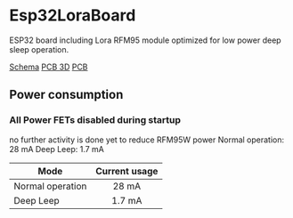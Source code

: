 # Esp32LoraBoard
ESP32 board including Lora RFM95 module optimized for low power deep sleep operation.

[Schema](../master/kicad/images_V1.1/Esp32LoraBoard_Kicad_Schema_V1.1.pdf)
[PCB 3D](../master/kicad/images_V1.1/Esp32LoraBoard_Kicad_PCB_3D_V1.1.png)
[PCB](../master/kicad/images_V1.1/Esp32LoraBoard_Kicad_PCB_V1.1.png)


## Power consumption

### All Power FETs disabled during startup
no further activity is done yet to reduce RFM95W power
Normal operation:   28 mA
Deep Leep:          1.7 mA

| Mode              | Current usage |
| ----------------- |:-------------:|
| Normal operation  | 28 mA         |
| Deep Leep         | 1.7 mA        |